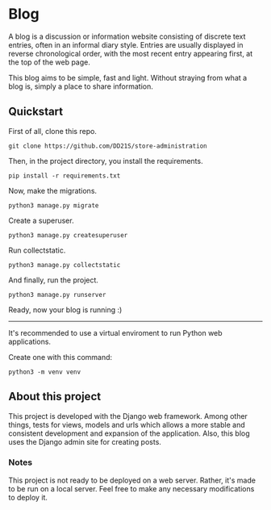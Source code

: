 # Blog

A blog is a discussion or information website consisting of discrete text entries, often in an informal diary style. Entries are usually displayed in reverse chronological order, with the most recent entry appearing first, at the top of the web page. 

This blog aims to be simple, fast and light. Without straying from what a blog is, simply a place to share information.

## Quickstart

First of all, clone this repo.

``
git clone https://github.com/DD21S/store-administration
``

Then, in the project directory, you install the requirements.

``
pip install -r requirements.txt
``

Now, make the migrations.

``
python3 manage.py migrate
``

Create a superuser.

``
python3 manage.py createsuperuser
``

Run collectstatic.

``
python3 manage.py collectstatic
``

And finally, run the project.

``
python3 manage.py runserver
``

Ready, now your blog is running :&#41;

---

It's recommended to use a virtual enviroment to run Python web applications.

Create one with this command:

``
python3 -m venv venv
``

## About this project

This project is developed with the Django web framework. Among other things, tests for views, models and urls which allows a more stable and consistent development and expansion of the application. Also, this blog uses the Django admin site for creating posts.

### Notes

This project is not ready to be deployed on a web server. Rather, it's made to be run on a local server. Feel free to make any necessary modifications to deploy it.  